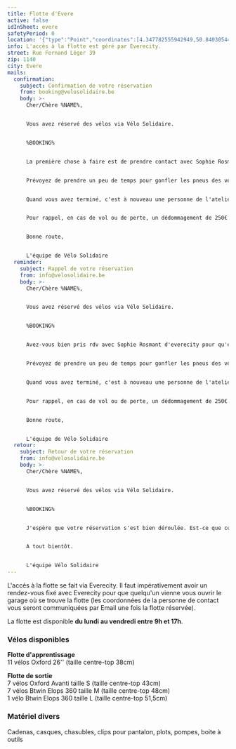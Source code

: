 ```yaml
---
title: Flotte d'Evere
active: false
idInSheet: evere
safetyPeriod: 0
location: '{"type":"Point","coordinates":[4.347782555942949,50.84030544819478]}'
info: L'accès à la flotte est géré par Everecity.
street: Rue Fernand Léger 39
zip: 1140
city: Evere
mails:
  confirmation:
    subject: Confirmation de votre réservation
    from: booking@velosolidaire.be
    body: >-
      Cher/Chère %NAME%,


      Vous avez réservé des vélos via Vélo Solidaire.


      %BOOKING%


      La première chose à faire est de prendre contact avec Sophie Rosmant (srosmant@everecity.brussels) pour fixer une heure de rdv pour qu'elle vienne vous ouvrir la porte. Soyez ponctuel (ou prévoyez de vous retrouver avec votre groupe à l'avance) et pensez à la prévenir en cas de changement de programme.


      Prévoyez de prendre un peu de temps pour gonfler les pneus des vélos avant votre activité. Tout le matériel (dont les pompes) se trouve dans la grande armoire fermée à clé.


      Quand vous avez terminé, c'est à nouveau une personne de l'atelier qui vous donnera accès à la cave. Remettez les vélos à leur place et si un vélo était défectueux, rangez-le dans l'espace prévu à cet effet et dites-le nous!


      Pour rappel, en cas de vol ou de perte, un dédommagement de 250€ vous sera demandé (+ 15€ pour le cadenas, le cas échéant).


      Bonne route, 


      L'équipe de Vélo Solidaire
  reminder:
    subject: Rappel de votre réservation
    from: info@velosolidaire.be
    body: >-
      Cher/Chère %NAME%,


      Vous avez réservé des vélos via Vélo Solidaire.


      %BOOKING%


      Avez-vous bien pris rdv avec Sophie Rosmant d'everecity pour qu'elle vienne vous ouvrir la porte ?


      Prévoyez de prendre un peu de temps pour gonfler les pneus des vélos avant votre activité. Tout le matériel (dont les pompes) se trouve dans la grande armoire fermée à clé.


      Quand vous avez terminé, c'est à nouveau une personne de l'atelier qui vous donnera accès à la cave. Remettez les vélos à leur place et si un vélo était défectueux, rangez-le dans l'espace prévu à cet effet et dites-le nous!


      Pour rappel, en cas de vol ou de perte, un dédommagement de 250€ vous sera demandé (+ 15€ pour le cadenas, le cas échéant).


      Bonne route, 


      L'équipe de Vélo Solidaire
  retour:
    subject: Retour de votre réservation
    from: info@velosolidaire.be
    body: >-
      Cher/Chère %NAME%,


      Vous avez réservé des vélos via Vélo Solidaire.


      %BOOKING%


      J'espère que votre réservation s'est bien déroulée. Est-ce que certains vélos ont été endommagés, volés ou perdus ? Veuillez dans ce cas nous en avertir et décrire les problèmes détectés par retour de cet Email pour que nous puissions au plus vite les réparer. 


      A tout bientôt.


      L'équipe Vélo Solidaire
---
```

L'accès à la flotte se fait via Everecity. Il faut impérativement avoir un rendez-vous fixé avec Everecity pour que quelqu'un vienne vous ouvrir le garage où se trouve la flotte (les coordonnées de la personne de contact vous seront communiquées par Email une fois la flotte réservée).

La flotte est disponible **du lundi au vendredi entre 9h et 17h**.

### V﻿élos disponibles

**F﻿lotte d'apprentissage**\
11 vélos Oxford 26'' (taille centre-top 38cm)

**F﻿lotte de sortie**\
7 vélos Oxford Avanti taille S (taille centre-top 43cm)\
7 vélos Btwin Elops 360 taille M (taille centre-top 48cm)\
1 vélo Btwin Elops 360 taille L (taille centre-top 51,5cm)

### Matériel divers

Cadenas, casques, chasubles, clips pour pantalon, plots, pompes, boite à outils[](https://www.google.com/maps/place/Av.+Jean+Dubrucq+240,+1020+Molenbeek-Saint-Jean/@50.8705879,4.3395347,17z/data=!4m5!3m4!1s0x47c3c3be4730c85b:0xef6a9b35d8e3a682!8m2!3d50.8708283!4d4.3414552?entry=ttu)
